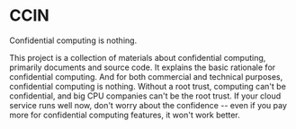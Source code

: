 # CCIN
Confidential computing is nothing.

This project is a collection of materials about confidential computing, primarily documents and source code. It explains the basic rationale for confidential computing. And for both commercial and technical purposes, confidential computing is nothing. Without a root trust, computing can't be confidential, and big CPU companies can't be the root trust. If your cloud service runs well now, don't worry about the confidence -- even if you pay more for confidential computing features, it won't work better.
